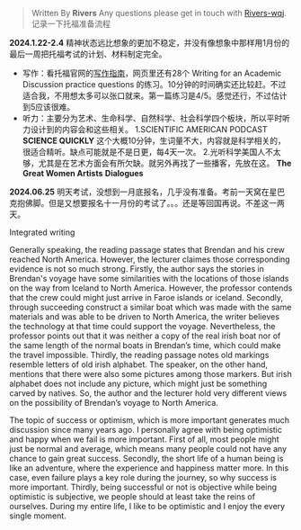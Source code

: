 

> Written By **Rivers**
> Any questions please get in touch with  [Rivers-wqj](https://rivers-wqj.github.io/).
> 记录一下托福准备流程


**2024.1.22-2.4**
精神状态远比想象的更加不稳定，并没有像想象中那样用1月份的最后一周把托福考试的计划、材料制定完全。

- 写作：看托福官网的[写作指南](https://www.ets.org/toefl/test-takers/ibt/about/content/writing.html)，网页里还有28个 Writing for an Academic Discussion practice questions 的练习。10分钟的时间确实还比较赶。不过适合我，不用想太多可以张口就来。第一篇练习是4/5。感觉还行，不过估计到5应该很难。
- 听力：主要分为艺术、生命科学、自然科学、社会科学四个板块，所以平时听力设计到的内容会和这些相关。
1.SCIENTIFIC AMERICAN PODCAST **SCIENCE QUICKLY**
这个大概10分钟，生词量不大，内容就是科学相关的，很适合精听。缺点可能就是不是日更，每4天一次。
2.光听科学美国人不太够，尤其是在艺术方面会有所欠缺。就另外再找了一些播客，先放在这。
**The Great Women Artists**
**Dialogues**

**2024.06.25**
明天考试，没想到一月底报名，几乎没有准备。考前一天窝在星巴克抱佛脚。但是又想要报名十一月份的考试了。。。还是等回国再说。不差这一两天。


Integrated writing

Generally speaking, the reading passage states that Brendan and his crew reached North America. However, the lecturer claimes those corresponding evidence is not so much strong.
Firstly, the author says the stories in Brendan's voyage have some similarities with the locations of those islands on the way from Iceland to North America. However, the professor contends that the crew could might just arrive in Faroe islands or iceland.
Secondly, through succeeding construct a similar boat which was made with the same materials and was able to be driven to North America, the writer believes the technology at that time could support the voyage. Nevertheless, the professor points out that it was neither  a copy of the real irish boat nor of the same length of the normal boats in Brendan’s time, which could make the travel impossible.
Thirdly, the reading passage notes old markings resemble letters of old irish alphabet. The speaker, on the other hand, mentions that there were also some pictures among those markers. But irish alphabet does not include any picture, which might just be something  carved by natives.
So, the author and the lecturer hold very different views on the possibility of Brendan’s voyage to North America.

The topic of success or optimism, which is more important generates much discussion since many years ago.
I personally agree with being optimistic and happy when we fail is more important. First of all, most people might just be normal and average, which means many people could not have any chance to gain great success. Secondly, the short life of a human being is like an adventure, where the experience and happiness matter more. In this case, even failure plays a key role during the journey, so why  success is more important. Thirdly, being successful or not is objective while being optimistic is subjective, we people should at least take the reins of ourselves. During my entire life, I like to be optimistic and I enjoy the every single moment.

<!--stackedit_data:
eyJoaXN0b3J5IjpbLTY1MTAyMjMyMiwtMTgwNzk2MTg4MywxMz
cyMzcxMTczLDM5OTMwMzQ0OCwtMTE2MTEwMzcwNSw1MDc0NzA5
Myw1MDg4OTM5NTUsLTEzOTUwOTI4MjYsMTQ5OTYzMDcyN119
-->